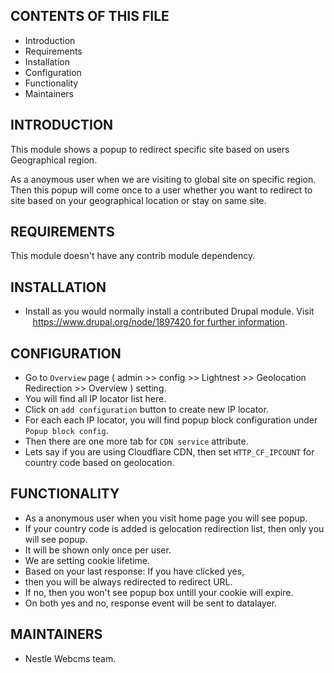 CONTENTS OF THIS FILE
---------------------

 * Introduction
 * Requirements
 * Installation
 * Configuration
 * Functionality
 * Maintainers

INTRODUCTION
------------

This module shows a popup to redirect specific site based on users Geographical region.

As a anoymous user when we are visiting to global site on specific region.
Then this popup will come once to a user whether you want to redirect to site based on your geographical location or stay on same site.

REQUIREMENTS
------------

This module doesn't have any contrib module dependency.


INSTALLATION
------------

* Install as you would normally install a contributed Drupal module. Visit
   https://www.drupal.org/node/1897420 for further information.


CONFIGURATION
-------------

* Go to `Overview` page ( admin >> config >> Lightnest >> Geolocation Redirection >> Overview ) setting.
* You will find all IP locator list here.
* Click on `add configuration` button to create new IP locator.
* For each each IP locator, you will find popup block configuration under `Popup block config`.
* Then there are one more tab for `CDN service` attribute.
* Lets say if you are using Cloudflare CDN, then set `HTTP_CF_IPCOUNT` for country code based on geolocation.


FUNCTIONALITY
-------------

* As a anonymous user when you visit home page you will see popup.
* If your country code is added is gelocation redirection list, then only you will see popup.
* It will be shown only once per user.
* We are setting cookie lifetime.
* Based on your last response: If you have clicked yes,
* then you will be always redirected to redirect URL.
* If no, then you won't see popup box untill your cookie will expire.
* On both yes and no, response event will be sent to datalayer.


MAINTAINERS
-----------

* Nestle Webcms team.
